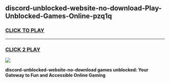 
## discord-unblocked-website-no-download-Play-Unblocked-Games-Online-pzq1q
<h3>
<a href="https://premium76.site?title=discord-unblocked-website-no-download&ref=25A">CLICK TO PLAY</a></h3>
<hr>

<h3>
<a href="https://premium76.site?title=discord-unblocked-website-no-download&ref=25A">CLICK 2 PLAY</a>
  
</h3>

<a href="https://premium76.site?title=discord-unblocked-website-no-download&ref=25A"><img src="https://clearcache.store/games.png"></a>


**discord-unblocked-website-no-download games unblocked: Your Gateway to Fun and Accessible Online Gaming**
